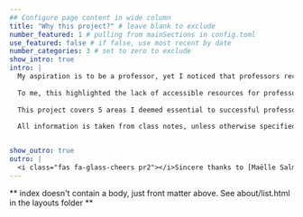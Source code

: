 ```yaml
---
## Configure page content in wide column
title: "Why this project?" # leave blank to exclude
number_featured: 1 # pulling from mainSections in config.toml
use_featured: false # if false, use most recent by date
number_categories: 3 # set to zero to exclude
show_intro: true
intro: |
  My aspiration is to be a professor, yet I noticed that professors receive significantly less instruction and education around, well, education. The quality of education I received from professors at Vanderbilt University varied greatly, making me feel that most professors are simply doing what they feel is best with little instruction. 
  
  To me, this highlighted the lack of accessible resources for professors. Therefore, when given a final project in my Ed Psych class I immediately knew I wanted to create a resource for current professors, but also aspiring ones like myself. 
  
  This project covers 5 areas I deemed essential to successful professorship. I present the theory behind these areas, and the application of them, so that you can leave with a greater understanding and a richer practice. I have also included quotes from professors and students on what makes a good professor. I hope all of this provides you with sufficient insight into how to be a professor. 
  
  All information is taken from class notes, unless otherwise specified. A page with references can be found in the headers, and will include other resources of interest to the individual with ardor. Feel free to start reading about the *Theory* of the areas, or dive straight into *Application* if you wish.


show_outro: true
outro: |
  <i class="fas fa-glass-cheers pr2"></i>Sincere thanks to [Maëlle Salmon](https://masalmon.eu/) for her help naming this Hugo theme!
---
```


** index doesn't contain a body, just front matter above.
See about/list.html in the layouts folder **